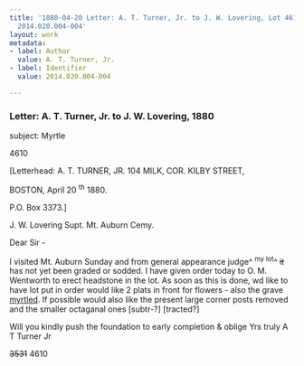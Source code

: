 ```yaml
---
title: '1880-04-20 Letter: A. T. Turner, Jr. to J. W. Lovering, Lot 4610, "myrtle",
  2014.020.004-004'
layout: work
metadata:
- label: Author
  value: A. T. Turner, Jr.
- label: Identifier
  value: 2014.020.004-004

---
```

<div class="pages">
<div id="page-1484500">
<h3><a name="page-1484500">Letter: A. T. Turner, Jr. to J. W. Lovering, 1880</a></h3>
<div class="page-content">
<p>subject: Myrtle</p>
<p>4610</p>
<p>[Letterhead:<span class='line-break'> </span>A. T. TURNER, JR.<span class='line-break'> </span>104 MILK, COR. KILBY STREET,</p>
<p>BOSTON, April 20 <sup>th</sup> 1880.</p>
<p>P.O. Box 3373.]</p>
<p>J. W. Lovering Supt.<span class='line-break'> </span>Mt. Auburn Cemy.</p>
<p>Dear Sir -</p>
<p>I visited Mt. Au<span class='line-break'></span>burn Sunday and from general ap<span class='line-break'></span>pearance judge^ <sup>my lot</sup>^ <s>it</s> has not yet<span class='line-break'> </span>been graded or sodded.  I have<span class='line-break'> </span>given order today to O. M. Went<span class='line-break'></span>worth to erect headstone in the<span class='line-break'> </span>lot.  As soon as this is done, wd<span class='line-break'> </span>like to have lot put in order <span class='line-break'></span>would like 2 plats in front <span class='line-break'> </span>for flowers - also the grave<span class='line-break'> </span><u>myrtled</u>.  If possible would<span class='line-break'> </span>also like the present large<span class='line-break'> </span>corner posts removed and the<span class='line-break'> </span>smaller octaganal ones [subtr-?]<span class='line-break'> </span>[tracted?]</p>
<p>Will you kindly push the<span class='line-break'> </span>foundation to early completion<span class='line-break'> </span>&amp; oblige<span class='line-break'> </span>Yrs truly<span class='line-break'> </span>A T Turner Jr</p>
<p><s> 3531</s><span class='line-break'> </span>4610</p>
</div>
</div>
<br />
</div>
